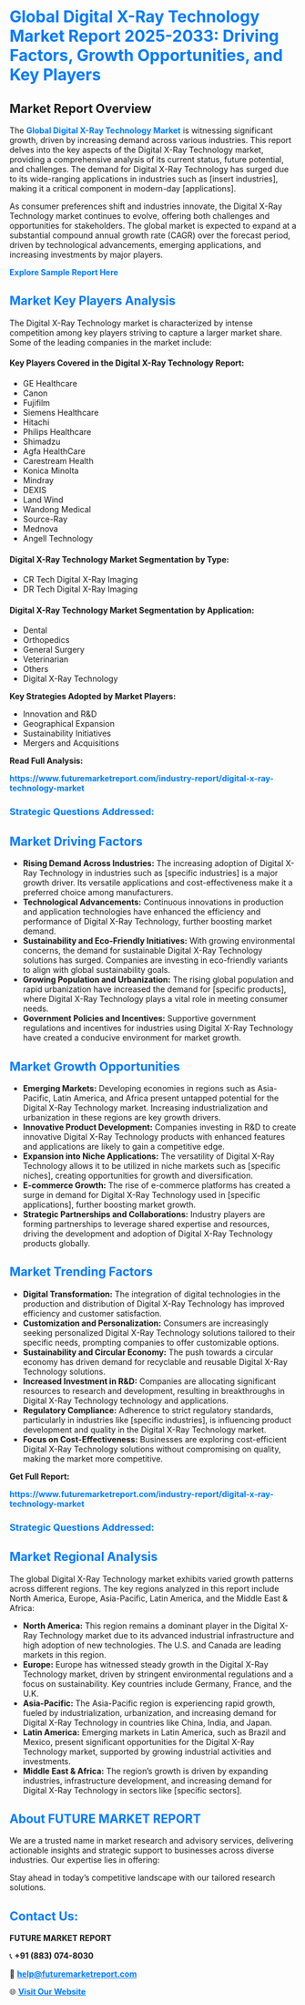 <h1 style="color: #007BFF;">Global Digital X-Ray Technology Market Report 2025-2033: Driving Factors, Growth Opportunities, and Key Players</h1>

<section id="overview">
<h2>Market Report Overview</h2>
<p>The <a href="https://www.futuremarketreport.com/industry-report/digital-x-ray-technology-market" style="color: #007BFF; text-decoration: none;"><strong>Global Digital X-Ray Technology Market</strong></a> is witnessing significant growth, driven by increasing demand across various industries. This report delves into the key aspects of the Digital X-Ray Technology market, providing a comprehensive analysis of its current status, future potential, and challenges. The demand for Digital X-Ray Technology has surged due to its wide-ranging applications in industries such as [insert industries], making it a critical component in modern-day [applications].</p>
<p>As consumer preferences shift and industries innovate, the Digital X-Ray Technology market continues to evolve, offering both challenges and opportunities for stakeholders. The global market is expected to expand at a substantial compound annual growth rate (CAGR) over the forecast period, driven by technological advancements, emerging applications, and increasing investments by major players.</p>
</section>

<section id="overview">
<p><a href="https://www.futuremarketreport.com/request-sample/reportId=116761" style="color: #007BFF; text-decoration: none;"><strong>Explore Sample Report Here</strong></a></p>
</section>

<section id="key-players">
<h2 style="color: #007BFF;">Market Key Players Analysis</h2>
<p>The Digital X-Ray Technology market is characterized by intense competition among key players striving to capture a larger market share. Some of the leading companies in the market include:</p>
<h4>Key Players Covered in the Digital X-Ray Technology Report:</h4>
<ul><li>GE Healthcare</li><li>Canon</li><li>Fujifilm</li><li>Siemens Healthcare</li><li>Hitachi</li><li>Philips Healthcare</li><li>Shimadzu</li><li>Agfa HealthCare</li><li>Carestream Health</li><li>Konica Minolta</li><li>Mindray</li><li>DEXIS</li><li>Land Wind</li><li>Wandong Medical</li><li>Source-Ray</li><li>Mednova</li><li>Angell Technology</li></ul>
<h4>Digital X-Ray Technology Market Segmentation by Type:</h4>
<ul><li>CR Tech Digital X-Ray Imaging</li><li>DR Tech Digital X-Ray Imaging</li></ul>

<h4>Digital X-Ray Technology Market Segmentation by Application:</h4>
<ul><li>Dental</li><li>Orthopedics</li><li>General Surgery</li><li>Veterinarian</li><li>Others</li><li>Digital X-Ray Technology</li></ul>
<p><strong>Key Strategies Adopted by Market Players:</strong></p>
<ul>
<li>Innovation and R&D</li>
<li>Geographical Expansion</li>
<li>Sustainability Initiatives</li>
<li>Mergers and Acquisitions</li>
</ul>
</section>

<section>
<p><strong>Read Full Analysis: </strong></p><a href="https://www.futuremarketreport.com/industry-report/digital-x-ray-technology-market" style="color: #007BFF; text-decoration: none;"><strong>https://www.futuremarketreport.com/industry-report/digital-x-ray-technology-market</strong></a>
<h3 style="color: #007BFF;">Strategic Questions Addressed:</h3>
</section>

<section id="driving-factors">
<h2 style="color: #007BFF;">Market Driving Factors</h2>
<ul>
<li><strong>Rising Demand Across Industries:</strong> The increasing adoption of Digital X-Ray Technology in industries such as [specific industries] is a major growth driver. Its versatile applications and cost-effectiveness make it a preferred choice among manufacturers.</li>
<li><strong>Technological Advancements:</strong> Continuous innovations in production and application technologies have enhanced the efficiency and performance of Digital X-Ray Technology, further boosting market demand.</li>
<li><strong>Sustainability and Eco-Friendly Initiatives:</strong> With growing environmental concerns, the demand for sustainable Digital X-Ray Technology solutions has surged. Companies are investing in eco-friendly variants to align with global sustainability goals.</li>
<li><strong>Growing Population and Urbanization:</strong> The rising global population and rapid urbanization have increased the demand for [specific products], where Digital X-Ray Technology plays a vital role in meeting consumer needs.</li>
<li><strong>Government Policies and Incentives:</strong> Supportive government regulations and incentives for industries using Digital X-Ray Technology have created a conducive environment for market growth.</li>
</ul>
</section>

<section id="growth-opportunities">
<h2 style="color: #007BFF;">Market Growth Opportunities</h2>
<ul>
<li><strong>Emerging Markets:</strong> Developing economies in regions such as Asia-Pacific, Latin America, and Africa present untapped potential for the Digital X-Ray Technology market. Increasing industrialization and urbanization in these regions are key growth drivers.</li>
<li><strong>Innovative Product Development:</strong> Companies investing in R&D to create innovative Digital X-Ray Technology products with enhanced features and applications are likely to gain a competitive edge.</li>
<li><strong>Expansion into Niche Applications:</strong> The versatility of Digital X-Ray Technology allows it to be utilized in niche markets such as [specific niches], creating opportunities for growth and diversification.</li>
<li><strong>E-commerce Growth:</strong> The rise of e-commerce platforms has created a surge in demand for Digital X-Ray Technology used in [specific applications], further boosting market growth.</li>
<li><strong>Strategic Partnerships and Collaborations:</strong> Industry players are forming partnerships to leverage shared expertise and resources, driving the development and adoption of Digital X-Ray Technology products globally.</li>
</ul>
</section>

<section id="trending-factors">
<h2 style="color: #007BFF;">Market Trending Factors</h2>
<ul>
<li><strong>Digital Transformation:</strong> The integration of digital technologies in the production and distribution of Digital X-Ray Technology has improved efficiency and customer satisfaction.</li>
<li><strong>Customization and Personalization:</strong> Consumers are increasingly seeking personalized Digital X-Ray Technology solutions tailored to their specific needs, prompting companies to offer customizable options.</li>
<li><strong>Sustainability and Circular Economy:</strong> The push towards a circular economy has driven demand for recyclable and reusable Digital X-Ray Technology solutions.</li>
<li><strong>Increased Investment in R&D:</strong> Companies are allocating significant resources to research and development, resulting in breakthroughs in Digital X-Ray Technology technology and applications.</li>
<li><strong>Regulatory Compliance:</strong> Adherence to strict regulatory standards, particularly in industries like [specific industries], is influencing product development and quality in the Digital X-Ray Technology market.</li>
<li><strong>Focus on Cost-Effectiveness:</strong> Businesses are exploring cost-efficient Digital X-Ray Technology solutions without compromising on quality, making the market more competitive.</li>
</ul>
</section>

<section>
<p><strong>Get Full Report: </strong></p><a href="https://www.futuremarketreport.com/industry-report/digital-x-ray-technology-market" style="color: #007BFF; text-decoration: none;"><strong>https://www.futuremarketreport.com/industry-report/digital-x-ray-technology-market</strong></a>
<h3 style="color: #007BFF;">Strategic Questions Addressed:</h3>
</section>


<section id="regional-analysis">
<h2 style="color: #007BFF;">Market Regional Analysis</h2>
<p>The global Digital X-Ray Technology market exhibits varied growth patterns across different regions. The key regions analyzed in this report include North America, Europe, Asia-Pacific, Latin America, and the Middle East & Africa:</p>
<ul>
<li><strong>North America:</strong> This region remains a dominant player in the Digital X-Ray Technology market due to its advanced industrial infrastructure and high adoption of new technologies. The U.S. and Canada are leading markets in this region.</li>
<li><strong>Europe:</strong> Europe has witnessed steady growth in the Digital X-Ray Technology market, driven by stringent environmental regulations and a focus on sustainability. Key countries include Germany, France, and the U.K.</li>
<li><strong>Asia-Pacific:</strong> The Asia-Pacific region is experiencing rapid growth, fueled by industrialization, urbanization, and increasing demand for Digital X-Ray Technology in countries like China, India, and Japan.</li>
<li><strong>Latin America:</strong> Emerging markets in Latin America, such as Brazil and Mexico, present significant opportunities for the Digital X-Ray Technology market, supported by growing industrial activities and investments.</li>
<li><strong>Middle East & Africa:</strong> The region’s growth is driven by expanding industries, infrastructure development, and increasing demand for Digital X-Ray Technology in sectors like [specific sectors].</li>
</ul>
</section>

<footer>
<h2 style="color: #007BFF;">About FUTURE MARKET REPORT</h2>
<p>We are a trusted name in market research and advisory services, delivering actionable insights and strategic support to businesses across diverse industries. Our expertise lies in offering:</p>

<p>Stay ahead in today’s competitive landscape with our tailored research solutions.</p>

<h2 style="color: #007BFF;">Contact Us:</h2>
<p><strong>FUTURE MARKET REPORT</strong></p>
<p>📞 <strong>+91 (883) 074-8030</strong></p>
<p>📧 <strong><a href="mailto:help@futuremarketreport.com" style="color: #007BFF;">help@futuremarketreport.com</a></strong></p>
<p>🌐 <strong><a href="https://www.futuremarketreport.com/" style="color: #007BFF;">Visit Our Website</a></strong></p>
</footer>